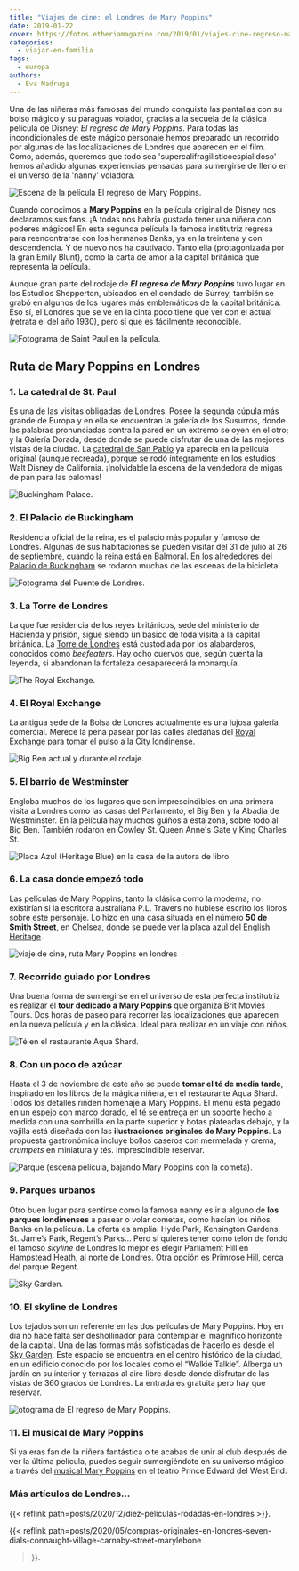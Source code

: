 ```yaml
---
title: "Viajes de cine: el Londres de Mary Poppins"
date: 2019-01-22
cover: https://fotos.etheriamagazine.com/2019/01/viajes-cine-regreso-mary-poppins.jpg
categories: 
  - viajar-en-familia
tags: 
  - europa
authors: 
  - Eva Madruga
---
```


Una de las niñeras más famosas del mundo conquista las pantallas con su bolso mágico y su paraguas volador, gracias a la secuela de la clásica película de Disney: _El regreso de Mary Poppins_. Para todas las incondicionales de este mágico personaje hemos preparado un recorrido por algunas de las localizaciones de Londres que aparecen en el film. Como, además, queremos que todo sea 'supercalifragilisticoespialidoso' hemos añadido algunas experiencias pensadas para sumergirse de lleno en el universo de la 'nanny' voladora.

![Escena de la película El regreso de Mary Poppins.](https://fotos.etheriamagazine.com/2019/01/Viaje-de-cine-mary-poppins.jpg "Escena de la película El regreso de Mary Poppins.")

Cuando conocimos a **Mary Poppins** en la película original de Disney nos declaramos sus 
fans. ¡A todas nos habría gustado tener una niñera con poderes mágicos! En esta segunda 
película la famosa institutriz regresa para reencontrarse con los hermanos Banks, ya en 
la treintena y con descendencia. Y de nuevo nos ha cautivado. Tanto ella (protagonizada 
por la gran Emily Blunt), como la carta de amor a la capital británica que representa la 
película. 

Aunque gran parte del rodaje de **_El regreso de Mary Poppins_** tuvo lugar en los 
Estudios Shepperton, ubicados en el condado de Surrey, también se grabó en algunos de 
los lugares más emblemáticos de la capital británica. Eso sí, el Londres que se ve en la 
cinta poco tiene que ver con el actual (retrata el del año 1930), pero sí que es 
fácilmente reconocible. 

![Fotograma de Saint Paul en la película.](https://fotos.etheriamagazine.com/2019/01/Viaje-de-cine-mary-poppins-saint-paul.jpg "Fotograma de Saint Paul en la película. © Disney Enterprises")

## Ruta de Mary Poppins en Londres

### 1\. La catedral de St. Paul

Es una de las visitas obligadas de Londres. Posee la segunda cúpula más grande de Europa 
y en ella se encuentran la galería de los Susurros, donde las palabras pronunciadas 
contra la pared en un extremo se oyen en el otro; y la Galería Dorada, desde donde se 
puede disfrutar de una de las mejores vistas de la ciudad. La [catedral de San 
Pablo](https://www.stpauls.co.uk/) ya aparecía en la película original (aunque 
recreada), porque se rodó íntegramente en los estudios Walt Disney de California. 
¡Inolvidable la escena de la vendedora de migas de pan para las palomas! 

![Buckingham Palace.](https://fotos.etheriamagazine.com/2019/01/viajes-de-cine-mary-poppins-buckingham.jpg "Buckingham Palace. © Visit Britain")

### 2\. El Palacio de Buckingham

Residencia oficial de la reina, es el palacio más popular y famoso de Londres. Algunas 
de sus habitaciones se pueden visitar del 31 de julio al 26 de septiembre, cuando la 
reina está en Balmoral. En los alrededores del [Palacio de 
Buckingham](https://www.royal.uk/search?tags%5B0%5D=Buckingham%20Palace) se rodaron 
muchas de las escenas de la bicicleta. 

![Fotograma del Puente de Londres.](https://fotos.etheriamagazine.com/2019/01/Viaje-Mary-poppins-puente-de-londres.jpg "Fotograma del Puente de Londres. © Disney Enterprises")

### 3\. La Torre de Londres

La que fue residencia de los reyes británicos, sede del ministerio de Hacienda y 
prisión, sigue siendo un básico de toda visita a la capital británica. La [Torre de 
Londres](https://www.hrp.org.uk/tower-of-london/) está custodiada por los alabarderos, 
conocidos como _beefeaters_. Hay ocho cuervos que, según cuenta la leyenda, si abandonan 
la fortaleza desaparecerá la monarquía. 

![The Royal Exchange.](https://fotos.etheriamagazine.com/2019/01/viajes-mary-poppins-royal-exchage.jpg "The Royal Exchange. © England’s Historic Cities")

### 4\. El Royal Exchange

La antigua sede de la Bolsa de Londres actualmente es una lujosa galería comercial. 
Merece la pena pasear por las calles aledañas del [Royal 
Exchange](http://www.theroyalexchange.co.uk/) para tomar el pulso a la City londinense. 

![Big Ben actual y durante el rodaje.](https://fotos.etheriamagazine.com/2019/01/viajes-cine-poppins-torre-londres.jpg "Big Ben actual y durante el rodaje. © Julian Elliott/ © Jason Hawkes para VisitBritain/ © Disney Enterprises")

### 5\. El barrio de Westminster

Engloba muchos de los lugares que son imprescindibles en una primera visita a Londres 
como las casas del Parlamento, el Big Ben y la Abadía de Westminster. En la película hay 
muchos guiños a esta zona, sobre todo al Big Ben. También rodaron en Cowley St. Queen 
Anne's Gate y King Charles St. 

![Placa Azul (Heritage Blue) en la casa de la autora de libro.](https://fotos.etheriamagazine.com/2019/01/viajes-mary-poppins-Heritage-Blue.jpg "Placa Azul (Heritage Blue) en la casa de la autora de libro. © VisitBritain")

### 6\. La casa donde empezó todo

Las películas de Mary Poppins, tanto la clásica como la moderna, no existirían si la 
escritora australiana P.L. Travers no hubiese escrito los libros sobre este personaje. 
Lo hizo en una casa situada en el número **50 de Smith Street**, en Chelsea, donde se 
puede ver la placa azul del [English Heritage](https://www.english-heritage.org.uk/). 

![viaje de cine, ruta Mary Poppins en londres](https://fotos.etheriamagazine.com/2019/01/viajes-cine-mary-poppins-londres.jpg "Escena El regreso de Mary Poppins. © Disney Enterprises")

### 7\. Recorrido guiado por Londres

Una buena forma de sumergirse en el universo de esta perfecta institutriz es realizar el 
**tour dedicado a Mary Poppins** que organiza Brit Movies Tours. Dos horas de paseo para 
recorrer las localizaciones que aparecen en la nueva película y en la clásica. Ideal 
para realizar en un viaje con niños. 

![Té en el restaurante Aqua Shard.](https://fotos.etheriamagazine.com/2019/01/viajes-cine-mary-poppins-tomar-te.jpg "Té en el restaurante Aqua Shard.")

### 8\. Con un poco de azúcar

Hasta el 3 de noviembre de este año se puede **tomar el té de media tarde**, inspirado 
en los libros de la mágica niñera, en el restaurante Aqua Shard. Todos los detalles 
rinden homenaje a Mary Poppins. El menú está pegado en un espejo con marco dorado, el té 
se entrega en un soporte hecho a medida con una sombrilla en la parte superior y botas 
plateadas debajo, y la vajilla está diseñada con las **ilustraciones originales de Mary 
Poppins**. La propuesta gastronómica incluye bollos caseros con mermelada y crema, 
_crumpets_ en miniatura y tés. Imprescindible reservar. 

![Parque (escena película, bajando Mary Poppins con la cometa).](https://fotos.etheriamagazine.com/2019/01/viajes-cinemary-poppins-cometa.jpg "Parque (escena película, bajando Mary Poppins con la cometa). © Disney Enterprises")

### 9\. Parques urbanos

Otro buen lugar para sentirse como la famosa nanny es ir a alguno de **los parques 
londinenses** a pasear o volar cometas, como hacían los niños Banks en la película. La 
oferta es amplia: Hyde Park, Kensington Gardens, St. Jame’s Park, Regent’s Parks… Pero 
si quieres tener como telón de fondo el famoso _skyline_ de Londres lo mejor es elegir 
Parliament Hill en Hampstead Heath, al norte de Londres. Otra opción es Primrose Hill, 
cerca del parque Regent. 

![Sky Garden.](https://fotos.etheriamagazine.com/2019/01/viaje-mary-poppins-sky-garden.jpg "Sky Garden. © VisitBritain")

### 10\. El skyline de Londres

Los tejados son un referente en las dos películas de Mary Poppins. Hoy en día no hace 
falta ser deshollinador para contemplar el magnífico horizonte de la capital. Una de las 
formas más sofisticadas de hacerlo es desde el [Sky Garden](https://skygarden.london/). 
Este espacio se encuentra en el centro histórico de la ciudad, en un edificio conocido 
por los locales como el “Walkie Talkie”. Alberga un jardín en su interior y terrazas al 
aire libre desde donde disfrutar de las vistas de 360 grados de Londres. La entrada es 
gratuita pero hay que reservar. 

![otograma de El regreso de Mary Poppins.](https://fotos.etheriamagazine.com/2019/01/viajes-cine-regreso-mary-poppins.jpg "Fotograma de El regreso de Mary Poppins. © Disney Enterprises")

### 11\. El musical de Mary Poppins

Si ya eras fan de la niñera fantástica o te acabas de unir al club después de ver la 
última película, puedes seguir sumergiéndote en su universo mágico a través del [musical 
Mary Poppins](https://www.marypoppinsonstage.co.uk/index.html) en el teatro Prince 
Edward del West End. 

### Más artículos de Londres...

{{< reflink path=posts/2020/12/diez-peliculas-rodadas-en-londres >}}. 

{{< reflink 
path=posts/2020/05/compras-originales-en-londres-seven-dials-connaught-village-carnaby-street-marylebone 
>}}.
